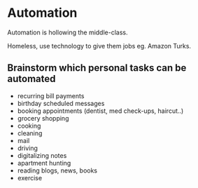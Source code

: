 # Automation

Automation is hollowing the middle-class.

Homeless, use technology to give them jobs eg. Amazon Turks.

## Brainstorm which personal tasks can be automated

- recurring bill payments
- birthday scheduled messages
- booking appointments (dentist, med check-ups, haircut..)
- grocery shopping
- cooking
- cleaning
- mail
- driving
- digitalizing notes
- apartment hunting
- reading blogs, news, books
- exercise

